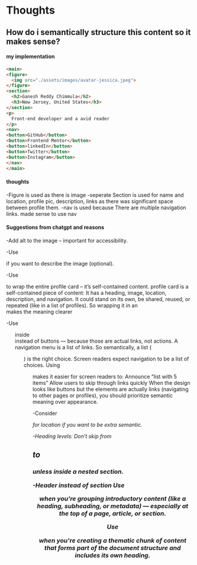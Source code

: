 # Thoughts

## How do i semantically structure this content so it makes sense?
#### my implementation
```html
<main>
<figure>
  <img src="./assets/images/avatar-jessica.jpeg">
</figure>
<section>
  <h2>Ganesh Reddy Chimmula</h2>
  <h3>New Jersey, United States</h3>
</section>
<p>
  Front-end developer and a avid reader
</p>
<nav>
<button>GitHub</button>
<button>Frontend Mentor</button>
<button>linkedIn</button>
<button>Twitter</button>
<button>Instagram</button>
</nav>
</main>
```
#### thoughts
-Figure is used as there is image
-seperate Section is used for name and location, profile pic, description, links as there was significant space between profile them.
-nav is used because There are multiple navigation links. made sense to use nav

#### Suggestions from chatgpt and reasons
-Add alt to the image – important for accessibility.

-Use <figcaption> if you want to describe the image (optional).

-Use <article> to wrap the entire profile card – it’s self-contained content.
profile card is a self-contained piece of content:
It has a heading, image, location, description, and navigation.
It could stand on its own, be shared, reused, or repeated (like in a list of profiles).
So wrapping it in an <article> makes the meaning clearer

-Use <ul> inside <nav> instead of buttons — because those are actual links, not actions.
A navigation menu is a list of links.
So semantically, a list (<ul>) is the right choice.
Screen readers expect navigation to be a list of choices.
Using <ul> makes it easier for screen readers to:
Announce “list with 5 items”
Allow users to skip through links quickly
When the design looks like buttons but the elements are actually links (navigating to other pages or profiles), you should prioritize semantic meaning over appearance.

-Consider <address> for location if you want to be extra semantic.

-Heading levels: Don’t skip from <h2> to <h3> unless inside a nested section.

-Header instead of section
Use <header> when you're grouping introductory content (like a heading, subheading, or metadata) — especially at the top of a page, article, or section.

Use <section> when you're creating a thematic chunk of content that forms part of the document structure and includes its own heading.